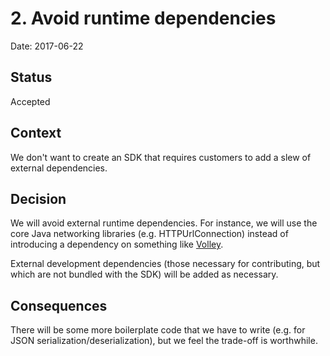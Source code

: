 # 2. Avoid runtime dependencies

Date: 2017-06-22

## Status

Accepted

## Context

We don't want to create an SDK that requires customers to add a slew of
external dependencies.

## Decision

We will avoid external runtime dependencies. For instance, we will use the core
Java networking libraries (e.g. HTTPUrlConnection) instead of introducing a
dependency on something like [Volley][1].

External development dependencies (those necessary for contributing, but which
are not bundled with the SDK) will be added as necessary.

## Consequences

There will be some more boilerplate code that we have to write (e.g. for JSON
serialization/deserialization), but we feel the trade-off is worthwhile.

[1]: https://github.com/google/volley
